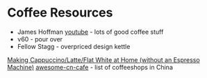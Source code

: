 # Coffee Resources
- James Hoffman [youtube](https://www.youtube.com/channel/UCMb0O2CdPBNi-QqPk5T3gsQ) - lots of good coffee stuff
- v60 - pour over
- Fellow Stagg - overpriced design kettle

[Making Cappuccino/Latte/Flat White at Home (without an Espresso Machine)](https://www.youtube.com/watch?v=ZgIVfU0xBjA)
[awesome-cn-cafe](https://github.com/ElaWorkshop/awesome-cn-cafe) - list of coffeeshops in China